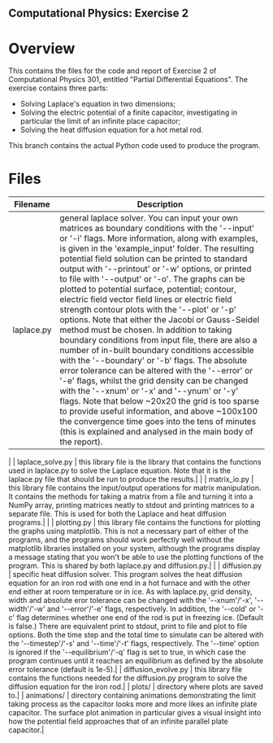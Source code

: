 Computational Physics: Exercise 2
---------------------------------

# Overview

This contains the files for the code and report of Exercise 2 of Computational Physics 301, entitled "Partial Differential Equations". The exercise contains three parts:

- Solving Laplace's equation in two dimensions;
- Solving the electric potential of a finite capacitor, investigating in particular the limit of an infinite place capacitor;
- Solving the heat diffusion equation for a hot metal rod.

This branch contains the actual Python code used to produce the program.

# Files

| Filename | Description |
| -------- | ----------- |
| laplace.py | general laplace solver. You can input your own matrices as boundary conditions with the '--input' or '-i' flags. More information, along with examples, is given in the 'example\_input' folder. The resulting potential field solution can be printed to standard output with '--printout' or '-w' options, or printed to file with '--output' or '-o'. The graphs can be plotted to potential surface, potential; contour, electric field vector field lines or electric field strength contour plots with the '--plot' or '-p' options. Note that either the Jacobi or Gauss-Seidel method must be chosen. In addition to taking boundary conditions from input file, there are also a number of in-built boundary conditions accessible with the '--boundary' or '-b' flags. The absolute error tolerance can be altered with the '--error' or '-e' flags, whilst the grid density can be changed with the '--xnum' or '-x' and '--ynum' or '-y' flags. Note that below ~20x20 the grid is too sparse to provide useful information, and above ~100x100 the convergence time goes into the tens of minutes (this is explained and analysed in the main body of the report).|
|
| laplace\_solve.py | this library file is the library that contains the functions used in laplace.py to solve the Laplace equation. Note that it is the laplace.py file that should be run to produce the results.|
|
| matrix\_io.py | this library file contains the input/output operations for matrix manipulation. It contains the methods for taking a matrix from a file and turning it into a NumPy array, printing matrices neatly to stdout and printing matrices to a separate file. This is used for both the Laplace and heat diffusion programs.|
|
| plotting.py | this library file contains the functions for plotting the graphs using matplotlib. This is not a necessary part of either of the programs, and the programs should work perfectly well without the matplotlib libraries installed on your system, although the programs display a message stating that you won't be able to use the plotting functions of the program. This is shared by both laplace.py and diffusion.py.|
|
| diffusion.py | specific heat diffusion solver. This program solves the heat diffusion equation for an iron rod with one end in a hot furnace and with the other end either at room temperature or in ice. As with laplace.py, grid density, width and absolute eror tolerance can be changed with the '--xnum'/'-x', '--width'/'-w' and '--error'/'-e' flags, respectively. In addition, the '--cold' or '-c' flag determines whether one end of the rod is put in freezing ice. (Default is false.) There are equivalent print to stdout, print to file and plot to file options. Both the time step and the total time to simulate can be altered with the '--timestep'/'-s' and '--time'/'-t' flags, respectively. The '--time' option is ignored if the '--equilibrium'/'-q' flag is set to true, in which case the program continues until it reaches an equilibrium as defined by the absolute error tolerance (default is 1e-5).|
| diffusion\_evolve.py | this library file contains the functions needed for the diffusion.py program to solve the diffusion equation for the iron rod.|
| plots/ | directory where plots are saved to.|
| animations/ | directory containing animations demonstrating the limit taking process as the capacitor looks more and more likes an infinite plate capacitor. The surface plot animation in particular gives a visual insight into how the potential field approaches that of an infinite parallel plate capacitor.|
